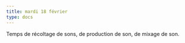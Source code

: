 ```yaml
---
title: mardi 18 février
type: docs
---
```


Temps de récoltage de sons, de production de son, de mixage de son.